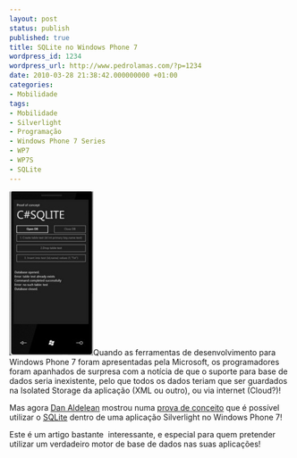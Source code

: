 ```yaml
---
layout: post
status: publish
published: true
title: SQLite no Windows Phone 7
wordpress_id: 1234
wordpress_url: http://www.pedrolamas.com/?p=1234
date: 2010-03-28 21:38:42.000000000 +01:00
categories:
- Mobilidade
tags:
- Mobilidade
- Silverlight
- Programação
- Windows Phone 7 Series
- WP7
- WP7S
- SQLite
---
```

[![](/wp-content/uploads/2010/03/SQLite-on-Windows-Phone-7.jpg "SQLite on Windows Phone 7")](http://sviluppomobile.blogspot.com/2010/03/sqlite-for-wp-7-series-proof-of-concept.html)Quando as ferramentas de desenvolvimento para Windows Phone 7 foram apresentadas pela Microsoft, os programadores foram apanhados de surpresa com a notícia de que o suporte para base de dados seria inexistente, pelo que todos os dados teriam que ser guardados na Isolated Storage da aplicação (XML ou outro), ou via internet (Cloud?)!

Mas agora [Dan Aldelean](http://sviluppomobile.blogspot.com/) mostrou numa [prova de conceito](http://sviluppomobile.blogspot.com/2010/03/sqlite-for-wp-7-series-proof-of-concept.html) que é possível utilizar o [SQLite](http://www.sqlite.org/) dentro de uma aplicação Silverlight no Windows Phone 7!

Este é um artigo bastante  interessante, e especial para quem pretender utilizar um verdadeiro motor de base de dados nas suas aplicações!
